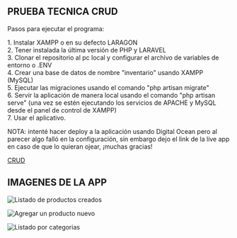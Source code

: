 <h2>PRUEBA TECNICA CRUD</h2>
<p>Pasos para ejecutar el programa:</p>
<or>1. Instalar XAMPP o en su defecto LARAGON</or><br>
<or>2. Tener instalada la última versión de PHP y LARAVEL</or><br>
<or>3. Clonar el repositorio al pc local y configurar el archivo de variables de entorno o .ENV</or><br>
<or>4. Crear una base de datos de nombre "inventario" usando XAMPP (MySQL)</or><br>
<or>5. Ejecutar las migraciones usando el comando "php artisan migrate"</or><br>
<or>6. Servir la aplicación de manera local usando el comando "php artisan serve" (una vez se estén ejecutando los servicios de APACHE y MySQL desde el panel de control de XAMPP)</or><br>
<or>7. Usar el aplicativo.</or>
<br>
<p>NOTA: intenté hacer deploy a la aplicación usando Digital Ocean pero al parecer algo falló en la configuración, sin embargo dejo el link de la live app en caso de que lo quieran ojear, ¡muchas gracias!</p>

<a href="https://crud-app-rnoxn.ondigitalocean.app/productos">CRUD</a>

<h2>IMAGENES DE LA APP</h2>

![Listado de productos creados](https://github.com/Juan8a23/crud-laravel/assets/45237721/95a51d36-6004-457d-974c-862071703149)

![Agregar un producto nuevo](https://github.com/Juan8a23/crud-laravel/assets/45237721/f2a22114-18a1-4ff3-9e04-783701d75232)

![Listado por categorias](https://github.com/Juan8a23/crud-laravel/assets/45237721/36d4eaa6-06e4-4966-8f84-3627d52fdab0)



